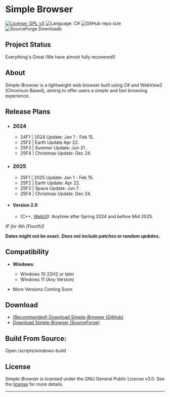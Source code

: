 # Simple Browser
[![License: GPL v3](https://img.shields.io/github/license/DanielLMcGuire/Simple-Browser?style=flat-square)](https://www.gnu.org/licenses/old-licenses/gpl-3.0) ![Language: C#](https://img.shields.io/badge/language-C%23-178600?style=flat-square) ![GitHub repo size](https://img.shields.io/github/repo-size/DanielLMcGuire/Simple-Browser?style=flat-square) ![SourceForge Downloads](https://img.shields.io/sourceforge/dm/simple-browser?style=flat-square)
## Project Status
Everything's Great (We have almost fully recovered!)
## About
Simple-Browser is a lightweight web browser built using C# and WebView2 (Chromium Based), aiming to offer users a simple and fast browsing experience.

## Release Plans
- ### 2024
  - 24F1 | 2024 Update: Jan 1 - Feb 15.   
  - 25F2 | Earth Update Apr 22.
  - 25F3 | Summer Update: Jun 21 .
  - 25F4 | Christmas Update: Dec 24.
- ### 2025
  - 25F1 | 2025 Update: Jan 1 - Feb 15.
  - 25F2 | Earth Update: Apr 22.
  - 25F3 | Space Update: Jun 7.
  - 25F4 | Christmas Update: Dec 24.
- #### Version 2.0 
  - (C++, [WebUI](https://github.com/webui-dev/webui)): Anytime after Spring 2024 and before Mid 2025.

 *(F for 4th [Fourth])*

**Dates might not be exact.**
***Does not include patches or random updates.***

## Compatibility
- **Windows**:
  - Windows 10 22H2 or later
  - Windows 11 (Any Version)

- More Versions Coming Soon

## Download
- [(Recommended) Download Simple-Browser (GitHub)](https://github.com/DanielLMcGuire/Simple-Browser/releases/latest)
- [Download Simple-Browser (SourceForge)](https://sourceforge.net/projects/simple-browser/files/latest/download)

## Build From Source:
Open /scripts/windows-build

## License
Simple-Browser is licensed under the GNU General Public License v3.0. See the [license](https://github.com/DanielLMcGuire/Simple-Browser?tab=GPL-3.0-1-ov-file) for more details.

---
